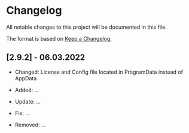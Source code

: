 # Changelog

All notable changes to this project will be documented in this file.

The format is based on [Keep a Changelog](https://keepachangelog.com/en/1.0.0/),

## [2.9.2] - 06.03.2022

- Changed: License and Config file located in ProgramData instead of AppData

- Added: ...
- Update: ...
- Fix: ...
- Removed: ...
